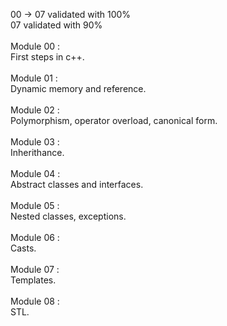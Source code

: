 00 -> 07 validated with 100%<BR>
07 validated with 90%<BR>
<BR>
Module 00 :<BR>
First steps in c++.<BR><BR>
Module 01 :<BR>
Dynamic memory and reference.<BR><BR>
Module 02 :<BR>
Polymorphism, operator overload, canonical form.<BR><BR>
Module 03 :<BR>
Inherithance.<BR><BR>
Module 04 :<BR>
Abstract classes and interfaces.<BR><BR>
Module 05 :<BR>
Nested classes, exceptions.<BR><BR>
Module 06 :<BR>
Casts.<BR><BR>
Module 07 :<BR>
Templates.<BR><BR>
Module 08 :<BR>
STL.
